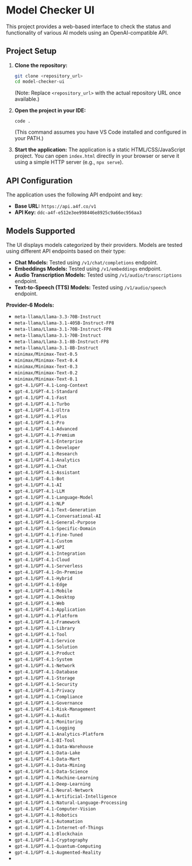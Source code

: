 # Model Checker UI

This project provides a web-based interface to check the status and functionality of various AI models using an OpenAI-compatible API.

## Project Setup

1.  **Clone the repository:**
    ```bash
    git clone <repository_url>
    cd model-checker-ui
    ```
    (Note: Replace `<repository_url>` with the actual repository URL once available.)

2.  **Open the project in your IDE:**
    ```bash
    code .
    ```
    (This command assumes you have VS Code installed and configured in your PATH.)

3.  **Start the application:**
    The application is a static HTML/CSS/JavaScript project. You can open `index.html` directly in your browser or serve it using a simple HTTP server (e.g., `npx serve`).

## API Configuration

The application uses the following API endpoint and key:

*   **Base URL:** `https://api.a4f.co/v1`
*   **API Key:** `ddc-a4f-e512e3ee998446e8925c9a66ec956aa3`

## Models Supported

The UI displays models categorized by their providers. Models are tested using different API endpoints based on their type:

*   **Chat Models:** Tested using `/v1/chat/completions` endpoint.
*   **Embeddings Models:** Tested using `/v1/embeddings` endpoint.
*   **Audio Transcription Models:** Tested using `/v1/audio/transcriptions` endpoint.
*   **Text-to-Speech (TTS) Models:** Tested using `/v1/audio/speech` endpoint.

**Provider-6 Models:**
*   `meta-llama/Llama-3.3-70B-Instruct`
*   `meta-llama/Llama-3.1-405B-Instruct-FP8`
*   `meta-llama/Llama-3.1-70B-Instruct-FP8`
*   `meta-llama/Llama-3.1-70B-Instruct`
*   `meta-llama/Llama-3.1-8B-Instruct-FP8`
*   `meta-llama/Llama-3.1-8B-Instruct`
*   `minimax/Minimax-Text-0.5`
*   `minimax/Minimax-Text-0.4`
*   `minimax/Minimax-Text-0.3`
*   `minimax/Minimax-Text-0.2`
*   `minimax/Minimax-Text-0.1`
*   `gpt-4.1/GPT-4.1-Long-Context`
*   `gpt-4.1/GPT-4.1-Standard`
*   `gpt-4.1/GPT-4.1-Fast`
*   `gpt-4.1/GPT-4.1-Turbo`
*   `gpt-4.1/GPT-4.1-Ultra`
*   `gpt-4.1/GPT-4.1-Plus`
*   `gpt-4.1/GPT-4.1-Pro`
*   `gpt-4.1/GPT-4.1-Advanced`
*   `gpt-4.1/GPT-4.1-Premium`
*   `gpt-4.1/GPT-4.1-Enterprise`
*   `gpt-4.1/GPT-4.1-Developer`
*   `gpt-4.1/GPT-4.1-Research`
*   `gpt-4.1/GPT-4.1-Analytics`
*   `gpt-4.1/GPT-4.1-Chat`
*   `gpt-4.1/GPT-4.1-Assistant`
*   `gpt-4.1/GPT-4.1-Bot`
*   `gpt-4.1/GPT-4.1-AI`
*   `gpt-4.1/GPT-4.1-LLM`
*   `gpt-4.1/GPT-4.1-Language-Model`
*   `gpt-4.1/GPT-4.1-NLP`
*   `gpt-4.1/GPT-4.1-Text-Generation`
*   `gpt-4.1/GPT-4.1-Conversational-AI`
*   `gpt-4.1/GPT-4.1-General-Purpose`
*   `gpt-4.1/GPT-4.1-Specific-Domain`
*   `gpt-4.1/GPT-4.1-Fine-Tuned`
*   `gpt-4.1/GPT-4.1-Custom`
*   `gpt-4.1/GPT-4.1-API`
*   `gpt-4.1/GPT-4.1-Integration`
*   `gpt-4.1/GPT-4.1-Cloud`
*   `gpt-4.1/GPT-4.1-Serverless`
*   `gpt-4.1/GPT-4.1-On-Premise`
*   `gpt-4.1/GPT-4.1-Hybrid`
*   `gpt-4.1/GPT-4.1-Edge`
*   `gpt-4.1/GPT-4.1-Mobile`
*   `gpt-4.1/GPT-4.1-Desktop`
*   `gpt-4.1/GPT-4.1-Web`
*   `gpt-4.1/GPT-4.1-Application`
*   `gpt-4.1/GPT-4.1-Platform`
*   `gpt-4.1/GPT-4.1-Framework`
*   `gpt-4.1/GPT-4.1-Library`
*   `gpt-4.1/GPT-4.1-Tool`
*   `gpt-4.1/GPT-4.1-Service`
*   `gpt-4.1/GPT-4.1-Solution`
*   `gpt-4.1/GPT-4.1-Product`
*   `gpt-4.1/GPT-4.1-System`
*   `gpt-4.1/GPT-4.1-Network`
*   `gpt-4.1/GPT-4.1-Database`
*   `gpt-4.1/GPT-4.1-Storage`
*   `gpt-4.1/GPT-4.1-Security`
*   `gpt-4.1/GPT-4.1-Privacy`
*   `gpt-4.1/GPT-4.1-Compliance`
*   `gpt-4.1/GPT-4.1-Governance`
*   `gpt-4.1/GPT-4.1-Risk-Management`
*   `gpt-4.1/GPT-4.1-Audit`
*   `gpt-4.1/GPT-4.1-Monitoring`
*   `gpt-4.1/GPT-4.1-Logging`
*   `gpt-4.1/GPT-4.1-Analytics-Platform`
*   `gpt-4.1/GPT-4.1-BI-Tool`
*   `gpt-4.1/GPT-4.1-Data-Warehouse`
*   `gpt-4.1/GPT-4.1-Data-Lake`
*   `gpt-4.1/GPT-4.1-Data-Mart`
*   `gpt-4.1/GPT-4.1-Data-Mining`
*   `gpt-4.1/GPT-4.1-Data-Science`
*   `gpt-4.1/GPT-4.1-Machine-Learning`
*   `gpt-4.1/GPT-4.1-Deep-Learning`
*   `gpt-4.1/GPT-4.1-Neural-Network`
*   `gpt-4.1/GPT-4.1-Artificial-Intelligence`
*   `gpt-4.1/GPT-4.1-Natural-Language-Processing`
*   `gpt-4.1/GPT-4.1-Computer-Vision`
*   `gpt-4.1/GPT-4.1-Robotics`
*   `gpt-4.1/GPT-4.1-Automation`
*   `gpt-4.1/GPT-4.1-Internet-of-Things`
*   `gpt-4.1/GPT-4.1-Blockchain`
*   `gpt-4.1/GPT-4.1-Cryptography`
*   `gpt-4.1/GPT-4.1-Quantum-Computing`
*   `gpt-4.1/GPT-4.1-Augmented-Reality`
*  